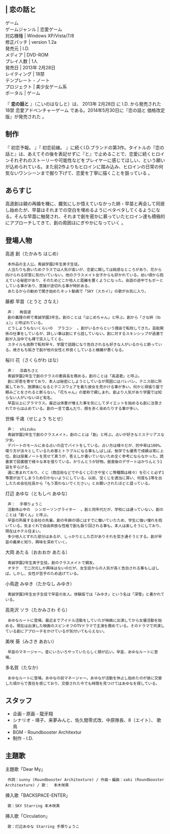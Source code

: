 |  恋の話と  
---  
ゲーム  
ゲームジャンル  |  恋愛ゲーム   
対応機種  |  Windows XP/Vista/7/8   
修正パッチ  |  version 1.2a     
発売元  |  I.D.   
メディア  |  DVD-ROM   
プレイ人数  |  1人   
発売日  |  2013年  2月28日   
レイティング  |  18禁   
テンプレート  \-  ノート  
プロジェクト  |  美少女ゲーム系   
ポータル  |  ゲーム   
  
『 **恋の話と** 』（こいのはなしと）は、  2013年  2月28日  に  I.D.  から発売された  18禁  恋愛アドベンチャーゲーム
である。2014年5月30日に『恋の話と 価格改定版』が発売された    。

##  制作  

『  初恋予報。  』『  初恋前線。
』に続くI.D.ブランドの第3作。タイトルの『恋の話と』は、あえてその後を表記せずに『と』で止めることで、恋愛に続くヒロインそれぞれのストーリーや可能性などをプレイヤーに感じてほしい、という願いが込められている。また前2作よりもヒロインに踏み込み、ヒロインの日常の何気ないワンシーンまで掘り下げて、恋愛を丁寧に描くことを狙っている
  。

##  あらすじ  

高道創は親の再婚を機に、朧気にしか憶えていなかった姉・早苗と再会して同居し始めたが、早苗はそれまでの空白を埋めるようにベタベタしてくるようになる。そんな早苗に触発され、それまで創を密かに慕っていたヒロイン達も積極的にアプローチしてきて、創の周囲はにぎやかになっていく
  。

##  登場人物  

高道 創（たかみち はじめ）

     本作品の主人公。青誠学園2年生男子生徒。 
     人当たりも良いためクラスでは人気が高いが、恋愛に関しては鈍感なところがあり、花から向けられる好意に気付いていない。他のクラスメイト女子からも好かれている。幼い頃から抱えている秘密があり、そのためどこか他人と距離を置くようになった。会話の途中でもボーとしている事があり、意識が途切れる事が時折ある。 
     あたるからの勧めで聞き始めたネット動画で「SKY（スカイ）」の歌がお気に入り。 
藤都 早苗（とうと さなえ）

     声：  絢音遥 
     創の義理の姉で青誠学園3年生。創のことは「はじめちゃん」と呼ぶ。創から「さな姉（ねぇ）」と呼ばれている。 
     どうしようもないくらいの  ブラコン  。創がいるからという理由で転校してきた。芸能関係の仕事をしているが、詳しい事は創にすら話していない。創に対するスキンシップが過激で創が入浴中でも裸で突入してくる。 
     スタイルも抜群で転校早々、学園で話題になり告白されるも好きな人がいるからと断っている。焼きもち妬きで創が他の女性と仲良くしていると機嫌が悪くなる。 
桜川 花（さくらがわ はな）

     声：  涼森ちさと 
     青誠学園2年生で創のクラスの委員長を務める。創のことは「高道君」と呼ぶ。 
     創に好意を寄せており、本人は秘密にしようとしているが周囲にはバレバレ。テニス部に所属しており、放課後になるとテニスウェアを着た彼女を見かける事が多い。何かと頑張り屋で頼みごとをされると断らない。「花ちゃん」の愛称で親しまれ、創より人気があり学園では知らない人がいないほど有名。 
     早苗以上にグラマラス。最近は体重が増えた事を気にしてダイエットを始めるも創に注意されてからは止めている。創の一言で喜んだり、顔を赤く染めたりする事が多い。 
世條 千歳（せじょう ちとせ）

     声：  shizuku 
     青誠学園2年生で創のクラスメイト。創のことは「創」と呼ぶ。占いが好きなミステリアスな少女。 
     デパートのモールにある占いの店でバイトをしている。占い方は様々だが、的中率は100%。喋り方が淡々としているため客とトラブルになる事もしばしば。勉学でも優秀で成績は常に上位。創は授業ノートを見せて貰うが、答えしか書いていないため全く参考にならなかった。読書家で図書館で様々な本を借りている。かりんとうが好物。昼食後のデザートはかりんとう1袋を平らげる。 
     運に恵まれており、くじ（商店街などでやるくじ引きや宝くじ等種類は様々）を引くと必ず1等賞が出てしまうため引かないようにしている。以前、宝くじを適当に買い、何度も1等を出したため会社社長から「もう買わないでください」とお願いされたほどと語っている。 
灯辺 あゆな（ともしべ あゆな）

     声：  手塚りょうこ 
     活動休止中の  シンガーソングライター  。創と同年代だが、学校には通っていない。創のことは「創くん」と呼ぶ。 
     早苗の所属する会社の先輩。創の年齢の頃にはすでに働いていたため、学生に強い憧れを抱いている。気まぐれで自由奔放な性格で創も振り回される事も。本人は楽しそうにしており、現在はホテル住まい。 
     多少他人とずれた部分はあるが、しっかりとした芯がありそれを突き通そうとする。創が早苗の義弟と知り、興味を深めていく。 
大岡 あたる（おおおか あたる）

     青誠学園2年生男子生徒。創のクラスメイトで親友。 
     オタク  で二次元しか興味はないのだが、女生徒からの人気が高く告白される事もしばしば。しかし、女性が苦手のため逃げている。 
小鳥遊 みゆき（たかなし みゆき）

     青誠学園3年生女子生徒で早苗の友人。体験版では「みゆき」という名は「深雪」と書かれている。 
高見沢 ソラ（たかみさわ そら）

     あゆなルートに登場。最近までアイドル活動をしていたが映画に出演してから女優活動を始める。現在は出演した映画のスピンオフのTVドラマで主演を務めている。そのドラマで共演している創にアプローチをかけているが気付いてもらえない。 
美咲 葵（みさき あおい）

     早苗のマネージャー。昔にいろいろやっていたらしく顔が広い。早苗、あゆなルートに登場。 
多名賀（たなか）

     あゆなルートに登場。あゆなの前マネージャー。あゆなが活動を休止し始めたのが彼に交替した頃からで責任を感じており、交替された今でも時間を見つけてはあゆなを探している。 

##  スタッフ  

  * 企画・原画 -  龍牙翔 
  * シナリオ - 靖子、来夢みんと、佐久間零式改、中原隊長、8（エイト）、  歌鳥 
  * BGM - Roundbooster Architextur 
  * 制作 -  I.D. 

##  主題歌  

主題歌「Dear My」

     作詞：sunny (Roundbooster Architexture) / 作曲・編曲：xaki (Roundbooster Architexture) / 歌：  本木咲黒 
挿入歌「BACKSPACE-ENTER」

     歌：SKY Starring 本木咲黒 
挿入歌「Circulation」

     歌：灯辺あゆな Starring 手塚りょうこ 

